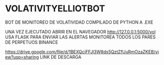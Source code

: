 # VOLATIVITYELLIOTBOT
BOT DE MONITOREO DE VOLATIVIDAD COMPILADO DE PYTHON A .EXE

UNA VEZ EJECUTADO ABRIR EN EL NAVEGADOR http://127.0.0.1:5000/vol USA FLASK PARA ENVIAR LAS ALERTAS MONITOREA TODOS LOS PARES DE PERPETUOS BINANCE


https://drive.google.com/file/d/1BEXQciFFJl3W8ds5QztZfUuRmOzaZKEB/view?usp=sharing  LINK DE DESCARGA

